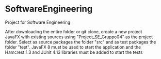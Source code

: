 # SoftwareEngineering
Project for Software Engineering

After downloading the entire folder or git clone, create a new project JavaFX with existing sources using "Project_SE_Gruppo04" as the project folder. Select as source packages the folder "src" and as test packages the folder "test". JavaFX 8 must be used to start the application and the Hamcrest 1.3 and JUnit 4.13 libraries must be added to start the tests
